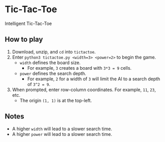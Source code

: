 # Tic-Tac-Toe
Intelligent Tic-Tac-Toe

## How to play
1. Download, unzip, and `cd` into `tictactoe`.
2. Enter `python3 tictactoe.py <width=3> <power=2>` to begin the game.
   - `width` defines the board size.
     - For example, `3` creates a board with `3*3 = 9` cells.
   - `power` defines the search depth.
     - For example, `2` for a width of `3` will limit the AI to a search depth of `3^2 = 9`.
4. When prompted, enter row-column coordinates. For example, `11`, `23`, etc.
   - The origin `(1, 1)` is at the top-left.
  
## Notes
- A higher `width` will lead to a slower search time.
- A higher `power` will lead to a slower search time.
